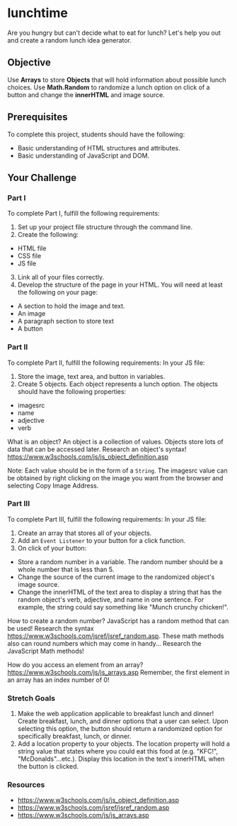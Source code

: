 # lunchtime

Are you hungry but can't decide what to eat for lunch? Let's help you out and create a random lunch idea generator.

## Objective
Use **Arrays** to store **Objects** that will hold information about possible lunch choices. Use **Math.Random** to randomize a lunch option on click of a button and change the **innerHTML** and image source.

## Prerequisites

To complete this project, students should have the following:
* Basic understanding of HTML structures and attributes.
* Basic understanding of JavaScript and DOM.

## Your Challenge

### Part I

To complete Part I, fulfill the following requirements:
1. Set up your project file structure through the command line.
2. Create the following:
* HTML file
* CSS file
* JS file
3. Link all of your files correctly.
4. Develop the structure of the page in your HTML. You will need at least  the following on your page:
* A section to hold the image and text.
* An image
* A paragraph section to store text
* A button

### Part II
To complete Part II, fulfill the following requirements:
In your JS file:
1. Store the image, text area, and button in variables.
2. Create 5 objects. Each object represents a lunch option. The objects should have the following properties:
* imagesrc
* name
* adjective
* verb

What is an object? An object is a collection of values. Objects store lots of data that can be accessed later. Research an object's syntax! https://www.w3schools.com/js/js_object_definition.asp

Note: Each value should be in the form of a ```String```. The imagesrc value can be obtained by right clicking on the image you want from the browser and selecting Copy Image Address.

### Part III
To complete Part III, fulfill the following requirements:
In your JS  file:
1. Create an array that stores all of your objects.
2. Add an ```Event Listener``` to your button for a click function.
3. On click of your button:
* Store a random number in a variable. The random number should be a whole number that is less than 5.
* Change the source of the current image to the randomized object's image source.
* Change the innerHTML of the text area to display a string that has the random object's verb, adjective, and name in one sentence. For example, the string could say something like "Munch crunchy chicken!".

How to create a random number? JavaScript has a random method that can be used! Research the syntax https://www.w3schools.com/jsref/jsref_random.asp. These math methods also can round numbers which may come in handy... Research the JavaScript Math methods!

How do you access an element from an array? https://www.w3schools.com/js/js_arrays.asp
Remember, the first element in an array has an index number of 0!

### Stretch Goals
1. Make the web application applicable to breakfast lunch and dinner! Create breakfast, lunch, and dinner options that a user can select. Upon selecting this option, the button should return a randomized option for specifically breakfast, lunch, or dinner.
2. Add a location property to your objects. The location property will hold a string value that states where you could eat this food at (e.g. "KFC!", "McDonalds"...etc.). Display this location in the text's innerHTML when the button is clicked.

### Resources
* https://www.w3schools.com/js/js_object_definition.asp
* https://www.w3schools.com/jsref/jsref_random.asp
* https://www.w3schools.com/js/js_arrays.asp
